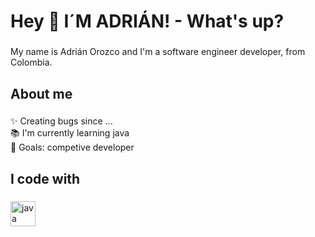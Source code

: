<h1 align="left">Hey 👋 I´M ADRIÁN! - What's up?</h1>

###

<p align="left">My name is Adrián Orozco and I'm a software engineer developer, from Colombia. </p>

###

<h2 align="left">About me</h2>

###

<p align="left">✨ Creating bugs since ...<br>📚 I'm currently learning java<br>🎯 Goals: competive developer<br></p>

###

<h2 align="left">I code with</h2>

###

<div align="left">
  <img src="https://cdn.jsdelivr.net/gh/devicons/devicon/icons/java/java-original.svg" height="40" alt="java logo"  />
  <img width="12" />
</div>

###

